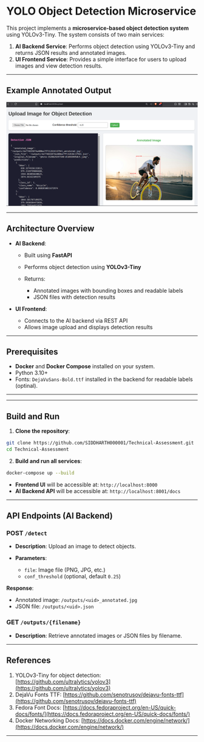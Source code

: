 
# YOLO Object Detection Microservice

This project implements a **microservice-based object detection system** using YOLOv3-Tiny. The system consists of two main services:

1. **AI Backend Service**: Performs object detection using YOLOv3-Tiny and returns JSON results and annotated images.
2. **UI Frontend Service**: Provides a simple interface for users to upload images and view detection results.

---

## Example Annotated Output

![Annotated Image](annotated.png)

---

## Architecture Overview

* **AI Backend**:

  * Built using **FastAPI**
  * Performs object detection using **YOLOv3-Tiny**
  * Returns:

    * Annotated images with bounding boxes and readable labels
    * JSON files with detection results

* **UI Frontend**:

  * Connects to the AI backend via REST API
  * Allows image upload and displays detection results

---

## Prerequisites

* **Docker** and **Docker Compose** installed on your system.
* Python 3.10+ 
* Fonts: `DejaVuSans-Bold.ttf` installed in the backend for readable labels (optinal).

---

---

## Build and Run

1. **Clone the repository**:

```bash
git clone https://github.com/SIDDHARTH000001/Technical-Assessment.git
cd Technical-Assessment
```

2. **Build and run all services**:

```bash
docker-compose up --build
```

* **Frontend UI** will be accessible at: `http://localhost:8000`
* **AI Backend API** will be accessible at: `http://localhost:8001/docs`


---

## API Endpoints (AI Backend)

### POST `/detect`

* **Description**: Upload an image to detect objects.
* **Parameters**:

  * `file`: Image file (PNG, JPG, etc.)
  * `conf_threshold` (optional, default `0.25`)


**Response**:

* Annotated image: `/outputs/<uid>_annotated.jpg`
* JSON file: `/outputs/<uid>.json`

### GET `/outputs/{filename}`

* **Description**: Retrieve annotated images or JSON files by filename.

---

## References

1. YOLOv3-Tiny for object detection: [https://github.com/ultralytics/yolov3](https://github.com/ultralytics/yolov3)
2. DejaVu Fonts TTF: [https://github.com/senotrusov/dejavu-fonts-ttf](https://github.com/senotrusov/dejavu-fonts-ttf)
3. Fedora Font Docs: [https://docs.fedoraproject.org/en-US/quick-docs/fonts/](https://docs.fedoraproject.org/en-US/quick-docs/fonts/)
4. Docker Networking Docs: [https://docs.docker.com/engine/network/](https://docs.docker.com/engine/network/)

---
